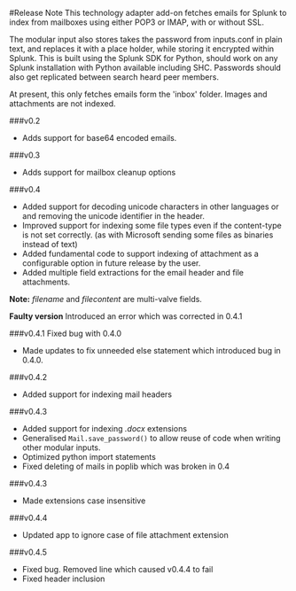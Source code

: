 #Release Note
This technology adapter add-on fetches emails for Splunk to index from mailboxes
using either POP3 or IMAP, with or without SSL.

The modular input also stores takes the password from inputs.conf in plain text,
and replaces it with a place holder, while storing it encrypted within Splunk.
This is built using the Splunk SDK for Python,
should work on any Splunk installation with Python available including SHC.
Passwords should also get replicated between search heard peer members.

At present, this only fetches emails form the 'inbox' folder.
Images and attachments are not indexed.

###v0.2
* Adds support for base64 encoded emails.

###v0.3
* Adds support for mailbox cleanup options

###v0.4
* Added support for decoding unicode characters in other languages or and removing the unicode identifier in the header.
* Improved support for indexing some file types even if the content-type is not set correctly. (as with Microsoft sending some files as binaries instead of text)
* Added fundamental code to support indexing of attachment as a configurable option in future release by the user.
* Added multiple field extractions for the email header and file attachments.

**Note:** _filename_ and _filecontent_ are multi-valve fields.

**Faulty version** Introduced an error which was corrected in 0.4.1

###v0.4.1
Fixed bug with 0.4.0
* Made updates to fix unneeded else statement which introduced bug in 0.4.0.

###v0.4.2
* Added support for indexing mail headers


###v0.4.3
* Added support for indexing _.docx_ extensions
* Generalised ```Mail.save_password()``` to allow reuse of code
when writing other modular inputs.
* Optimized python import statements
* Fixed deleting of mails in poplib which was broken in 0.4

###v0.4.3
* Made extensions case insensitive

###v0.4.4
* Updated app to ignore case of file attachment extension 

###v0.4.5
* Fixed bug. Removed line which caused v0.4.4 to fail
* Fixed header inclusion
